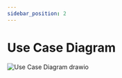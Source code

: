 ```yaml
---
sidebar_position: 2
---
```


# Use Case Diagram
![Use Case Diagram drawio](https://github.com/user-attachments/assets/bcc655e8-7882-4262-a596-d873135a791f)
